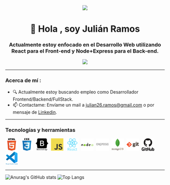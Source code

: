 <div align="center">
    <img src="https://64.media.tumblr.com/c8373add74ec09f232e195611272686d/tumblr_mhgbn9GQgj1rtcnalo1_500.gif?cid=ecf05e47owi91nf0u4i2elonj0js5rbrvd4pfer2safyi0bl&rid=giphy.gif" width="300"/>
    <h1 align="center">👋 Hola , soy Julián Ramos</h1>
    <h3 align="center"> Actualmente estoy enfocado en el Desarrollo Web utilizando React para el Front-end y Node+Express para el Back-end. 
    </h3>
    <div>
        <a href="https://www.linkedin.com/in/julian-ramos42/" target="_blank"><img src="https://img.shields.io/badge/Linkedin-Julian%20Ramos-brightgreen?style=social&logo=linkedin"/></a>
    </div>
</div>

---

### Acerca de mí :

- 🔍 Actualmente estoy buscando empleo como Desarrollador Frontend/Backend/FullStack.
- 📫 Contactame: Envíame un mail a <a href="mailto:julian26.ramos@gmail.com">julian26.ramos@gmail.com</a> o por mensaje de <a href="https://www.linkedin.com/in/julian-ramos42/" target="_blank">Linkedin<a/>.

---

<div align="left">
    <h3>Tecnologías y herramientas</h3>
    <img src="https://raw.githubusercontent.com/devicons/devicon/1119b9f84c0290e0f0b38982099a2bd027a48bf1/icons/html5/html5-original-wordmark.svg" widht="40" height="40">&nbsp
    <img src="https://raw.githubusercontent.com/devicons/devicon/1119b9f84c0290e0f0b38982099a2bd027a48bf1/icons/css3/css3-original-wordmark.svg" widht="40" height="40">&nbsp
    <img src="https://raw.githubusercontent.com/devicons/devicon/1119b9f84c0290e0f0b38982099a2bd027a48bf1/icons/bootstrap/bootstrap-plain-wordmark.svg" widht="40" height="40">&nbsp    
    <img src="https://raw.githubusercontent.com/devicons/devicon/1119b9f84c0290e0f0b38982099a2bd027a48bf1/icons/javascript/javascript-original.svg" widht="40" height="40">&nbsp
    <img src="https://raw.githubusercontent.com/devicons/devicon/1119b9f84c0290e0f0b38982099a2bd027a48bf1/icons/react/react-original-wordmark.svg" widht="40" height="40">&nbsp  
    <img src="https://raw.githubusercontent.com/devicons/devicon/1119b9f84c0290e0f0b38982099a2bd027a48bf1/icons/nodejs/nodejs-original-wordmark.svg" widht="40" height="40">&nbsp
    <img src="https://raw.githubusercontent.com/devicons/devicon/1119b9f84c0290e0f0b38982099a2bd027a48bf1/icons/express/express-original-wordmark.svg" widht="40" height="40">&nbsp
    <img src="https://raw.githubusercontent.com/devicons/devicon/1119b9f84c0290e0f0b38982099a2bd027a48bf1/icons/mongodb/mongodb-original-wordmark.svg" widht="40" height="40">&nbsp
    <img src="https://raw.githubusercontent.com/devicons/devicon/1119b9f84c0290e0f0b38982099a2bd027a48bf1/icons/git/git-original-wordmark.svg" widht="40" height="40">&nbsp
    <img src="https://raw.githubusercontent.com/devicons/devicon/1119b9f84c0290e0f0b38982099a2bd027a48bf1/icons/github/github-original-wordmark.svg" widht="40" height="40">&nbsp
    <img src="https://raw.githubusercontent.com/devicons/devicon/1119b9f84c0290e0f0b38982099a2bd027a48bf1/icons/vscode/vscode-original-wordmark.svg" widht="40" height="40">&nbsp
</div>

---

![Anurag's GitHub stats](https://github-readme-stats.vercel.app/api?username=julianramos42&rank_icon=github&hide=stars&locale=es&include_all_commits=true&line_height=24&card_width=420)
![Top Langs](https://github-readme-stats.vercel.app/api/top-langs/?username=julianramos42&layout=compact&locale=es&card_width=420)
